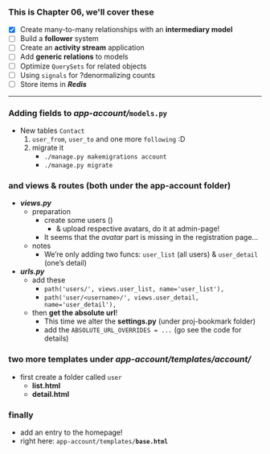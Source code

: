 ### This is Chapter 06, we'll cover these 
- [x] Create many-to-many relationships with an **intermediary model**
- [ ] Build a **follower** system 
- [ ] Create an **activity stream** application 
- [ ] Add **generic relations** to models 
- [ ] Optimize ```QuerySets``` for related objects 
- [ ] Using ```signals``` for ?denormalizing counts 
- [ ] Store items in ***Redis***

----------

### Adding fields to ***app-account/***```models.py```
- New tables ```Contact```
    1. ```user_from```, ```user_to``` and one more ```following``` :D
    2. migrate it 
        - ```./manage.py makemigrations account```
        - ```./manage.py migrate```

### and views & routes (both under the app-account folder)
- ***views.py***
    - preparation
        - create some users () 
            - & upload respective avatars, do it at admin-page!
        - It seems that the *avatar* part is missing in the registration page...
    - notes 
        - We’re only adding two funcs: ```user_list``` (all users) & ```user_detail``` (one’s detail)
- ***urls.py***
    - add these 
        - ```path('users/', views.user_list, name='user_list'),```
        - ```path('user/<username>/', views.user_detail, name='user_detail'),```
    - then **get the absolute url**! 
        - This time we alter the **settings.py** (under proj-bookmark folder)
        - add the ```ABSOLUTE_URL_OVERRIDES = ...``` (go see the code for details)
### two more templates under ***app-account/templates/account/***
- first create a folder called ```user```
    - **list.html** 
    - **detail.html**
### finally 
- add an entry to the homepage! 
- right here: ```app-account/templates/```**```base.html```**
